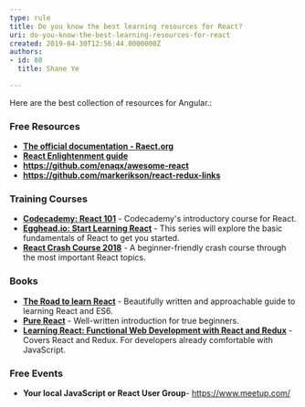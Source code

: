 ```yaml
---
type: rule
title: Do you know the best learning resources for React?
uri: do-you-know-the-best-learning-resources-for-react
created: 2019-04-30T12:56:44.0000000Z
authors:
- id: 80
  title: Shane Ye

---
```




<span class='intro'> ​Here are the best collection of resources for Angular.&#58;<br> </span>

<h3 class="ssw15-rteElement-H3">Free Resources<br></h3><ul><li><a href="https&#58;//reactjs.org/docs/getting-started.html"><strong>The official documentation - Raect.org</strong></a></li><li><a href="https&#58;//www.reactenlightenment.com/"><strong>React Enlightenment guide</strong></a></li><li><a href="https&#58;//github.com/enaqx/awesome-react"><strong>https&#58;//github.com/enaqx/awesome-react</strong></a></li><li><a href="https&#58;//github.com/markerikson/react-redux-links"><strong>https&#58;//github.com/markerikson/react-redux-links</strong></a></li></ul><h3 class="ssw15-rteElement-H3">Training Courses​ </h3><ul><li><a href="https&#58;//www.codecademy.com/learn/react-101"><strong>Codecademy&#58; React 101</strong></a>&#160;- Codecademy's introductory course for React.</li><li><a href="https&#58;//egghead.io/courses/start-learning-react"><strong>Egghead.io&#58; Start Learning React</strong></a>&#160;- This series will explore the basic fundamentals of React to get you started.</li><li><a href="https&#58;//www.youtube.com/watch?v=Ke90Tje7VS0"><strong>React Crash Course 2018</strong></a>&#160;- A beginner-friendly crash course through the most important React topics.</li></ul><h3 class="ssw15-rteElement-H3">Book​​​s</h3><ul><li><a href="https&#58;//www.amazon.com/gp/product/172004399X"><strong>The Road to learn React</strong></a>&#160;- Beautifully written and approachable guide to learning React and ES6.</li><li><a href="https&#58;//daveceddia.com/pure-react/"><strong>Pure React</strong></a>&#160;- Well-written introduction for true beginners.</li><li><a href="https&#58;//www.amazon.com/gp/product/1491954620"><strong>Learning React&#58; Functional Web Development with React and Redux</strong></a>&#160;- Covers React and Redux. For developers already comfortable with JavaScript.</li></ul><h3 class="ssw15-rteElement-H3">Free Events​ </h3><ul><li><strong>Your local JavaScript or React User Group</strong>-&#160;<a href="https&#58;//www.meetup.com/">https&#58;//www.meetup.com/</a>​<br></li></ul>


